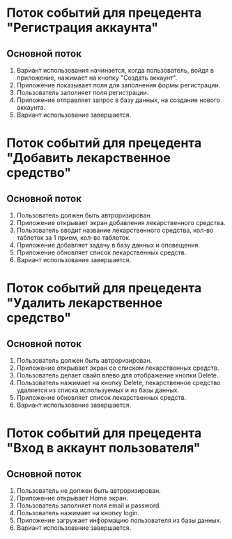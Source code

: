 # Поток событий для прецедента "Регистрация аккаунта"
## Основной поток
 1. Вариант использования начинается, когда пользователь, войдя в приложение,
	     нажимает на кнопку "Создать аккаунт".
  2. Приложение показывает поля для заполнения формы регистрации.
  3. Пользователь заполняет поля регистрации.
  4. Приложение отправляет запрос в базу данных, на создание нового аккаунта.
  5. Вариант использование завершается.
# Поток событий для прецедента "Добавить лекарственное средство"
## Основной поток
  1. Пользователь должен быть автроризирован.
  2. Приложение открывает экран добавления лекарственного средства.
  3. Пользователь вводит название лекарственного средства, кол-во таблеток за 1 прием, кол-во таблеток.
  4. Приложение добавляет задачу в базу данных и оповещения.
  5. Приложение обновляет список лекарственных средств.
  6. Вариант использование завершается.
# Поток событий для прецедента "Удалить лекарственное средство"
## Основной поток
  1. Пользователь должен быть автроризирован.
  2. Приложение открывает экран со списком лекарственных средств.
  3. Пользователь делает свайп влево для отображение кнопки Delete.
  4. Пользователь нажимает на кнопку Delete, лекарственное средство удаляется из списка используемых и из базы данных.
  5. Приложение обновляет список лекарственных средств.
  6. Вариант использование завершается.
# Поток событий для прецедента "Вход в аккаунт пользователя"
## Основной поток
  1. Пользователь не должен быть автроризирован.
  2. Приложение открывает Home экран.
  3. Пользователь заполняет поля email и password.
  4. Пользователь нажимает на кнопку login.
  5. Приложение загружает информацию пользователя из базы данных.
  6. Вариант использование завершается.
